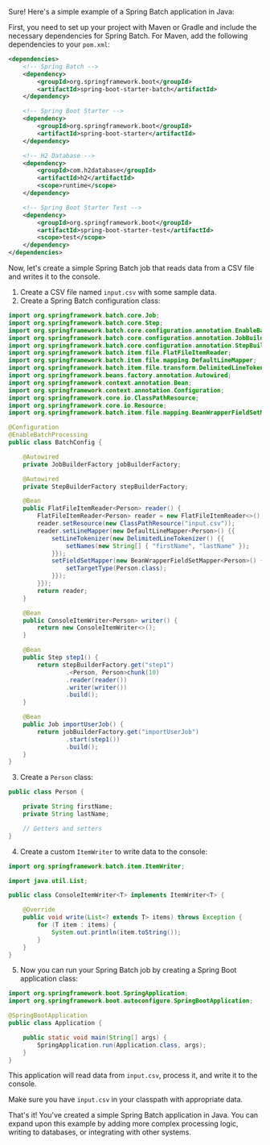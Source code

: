 Sure! Here's a simple example of a Spring Batch application in Java:

First, you need to set up your project with Maven or Gradle and include the necessary dependencies for Spring Batch. For Maven, add the following dependencies to your `pom.xml`:

```xml
<dependencies>
    <!-- Spring Batch -->
    <dependency>
        <groupId>org.springframework.boot</groupId>
        <artifactId>spring-boot-starter-batch</artifactId>
    </dependency>

    <!-- Spring Boot Starter -->
    <dependency>
        <groupId>org.springframework.boot</groupId>
        <artifactId>spring-boot-starter</artifactId>
    </dependency>

    <!-- H2 Database -->
    <dependency>
        <groupId>com.h2database</groupId>
        <artifactId>h2</artifactId>
        <scope>runtime</scope>
    </dependency>

    <!-- Spring Boot Starter Test -->
    <dependency>
        <groupId>org.springframework.boot</groupId>
        <artifactId>spring-boot-starter-test</artifactId>
        <scope>test</scope>
    </dependency>
</dependencies>
```

Now, let's create a simple Spring Batch job that reads data from a CSV file and writes it to the console.

1. Create a CSV file named `input.csv` with some sample data.
2. Create a Spring Batch configuration class:

```java
import org.springframework.batch.core.Job;
import org.springframework.batch.core.Step;
import org.springframework.batch.core.configuration.annotation.EnableBatchProcessing;
import org.springframework.batch.core.configuration.annotation.JobBuilderFactory;
import org.springframework.batch.core.configuration.annotation.StepBuilderFactory;
import org.springframework.batch.item.file.FlatFileItemReader;
import org.springframework.batch.item.file.mapping.DefaultLineMapper;
import org.springframework.batch.item.file.transform.DelimitedLineTokenizer;
import org.springframework.beans.factory.annotation.Autowired;
import org.springframework.context.annotation.Bean;
import org.springframework.context.annotation.Configuration;
import org.springframework.core.io.ClassPathResource;
import org.springframework.core.io.Resource;
import org.springframework.batch.item.file.mapping.BeanWrapperFieldSetMapper;

@Configuration
@EnableBatchProcessing
public class BatchConfig {

    @Autowired
    private JobBuilderFactory jobBuilderFactory;

    @Autowired
    private StepBuilderFactory stepBuilderFactory;

    @Bean
    public FlatFileItemReader<Person> reader() {
        FlatFileItemReader<Person> reader = new FlatFileItemReader<>();
        reader.setResource(new ClassPathResource("input.csv"));
        reader.setLineMapper(new DefaultLineMapper<Person>() {{
            setLineTokenizer(new DelimitedLineTokenizer() {{
                setNames(new String[] { "firstName", "lastName" });
            }});
            setFieldSetMapper(new BeanWrapperFieldSetMapper<Person>() {{
                setTargetType(Person.class);
            }});
        }});
        return reader;
    }

    @Bean
    public ConsoleItemWriter<Person> writer() {
        return new ConsoleItemWriter<>();
    }

    @Bean
    public Step step1() {
        return stepBuilderFactory.get("step1")
                .<Person, Person>chunk(10)
                .reader(reader())
                .writer(writer())
                .build();
    }

    @Bean
    public Job importUserJob() {
        return jobBuilderFactory.get("importUserJob")
                .start(step1())
                .build();
    }
}
```

3. Create a `Person` class:

```java
public class Person {

    private String firstName;
    private String lastName;

    // Getters and setters
}
```

4. Create a custom `ItemWriter` to write data to the console:

```java
import org.springframework.batch.item.ItemWriter;

import java.util.List;

public class ConsoleItemWriter<T> implements ItemWriter<T> {

    @Override
    public void write(List<? extends T> items) throws Exception {
        for (T item : items) {
            System.out.println(item.toString());
        }
    }
}
```

5. Now you can run your Spring Batch job by creating a Spring Boot application class:

```java
import org.springframework.boot.SpringApplication;
import org.springframework.boot.autoconfigure.SpringBootApplication;

@SpringBootApplication
public class Application {

    public static void main(String[] args) {
        SpringApplication.run(Application.class, args);
    }
}
```

This application will read data from `input.csv`, process it, and write it to the console.

Make sure you have `input.csv` in your classpath with appropriate data.

That's it! You've created a simple Spring Batch application in Java. You can expand upon this example by adding more complex processing logic, writing to databases, or integrating with other systems.
